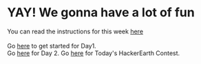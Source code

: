 # YAY! We gonna have a lot of fun


You can read the instructions for this week [here](https://github.com/EnigmaVSSUT/Induction-2020/blob/master/Competitive%20Coding/instructions.md)<br>
<br>
Go [here](https://github.com/EnigmaVSSUT/Induction-2020/tree/master/Competitive%20Coding/CP%20Day%201) to get started for Day1.<br>
Go [here](https://github.com/SubhamPanigrahi/Induction-2020/tree/master/Competitive%20Coding/CP%20Day%202) for Day 2.
Go [here](https://hck.re/c3151) for Today's HackerEarth Contest.
